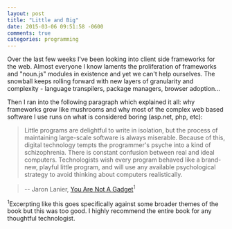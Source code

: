 ```yaml
---
layout: post
title: "Little and Big"
date: 2015-03-06 09:51:58 -0600
comments: true
categories: programming
---
```


Over the last few weeks I've been looking into client side frameworks for the web. Almost everyone I know laments the proliferation of frameworks and "noun.js" modules in existence and yet we can't help ourselves. The snowball keeps rolling forward with new layers of granularity and complexity - language transpilers, package managers, browser adoption... 

Then I ran into the following paragraph which explained it all: why frameworks grow like mushrooms and why most of the complex web based software I use runs on what is considered boring (asp.net, php, etc):

> Little programs are delightful to write in isolation, but the process of maintaining large-scale software is always miserable. Because of this, digital technology tempts the programmer's psyche into a kind of schizophrenia. There is constant confusion between real and ideal computers. Technologists wish every program behaved like a brand-new, playful little program, and will use any available psychological strategy to avoid thinking about computers realistically. 

>-- Jaron Lanier, [You Are Not A Gadget](http://www.amazon.com/gp/product/0307389979/ref=as_li_tl?ie=UTF8&camp=1789&creative=390957&creativeASIN=0307389979&linkCode=as2&tag=t3rse-20&linkId=BZ3JMDZ7QWIIHRJ4)<sup>1</sup>

<sup>1</sup>Excerpting like this goes specifically against some broader themes of the book but this was too good. I highly recommend the entire book for any thoughtful technologist. 